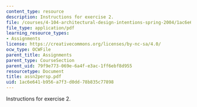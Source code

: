 ```yaml
---
content_type: resource
description: Instructions for exercise 2.
file: /courses/4-104-architectural-design-intentions-spring-2004/1ac6e641b956a7f3d0dd78b835c77898_assn2persp.pdf
file_type: application/pdf
learning_resource_types:
- Assignments
license: https://creativecommons.org/licenses/by-nc-sa/4.0/
ocw_type: OCWFile
parent_title: Assignments
parent_type: CourseSection
parent_uid: 79f9e773-069e-6a4f-e3ac-1ff6ebf8d955
resourcetype: Document
title: assn2persp.pdf
uid: 1ac6e641-b956-a7f3-d0dd-78b835c77898
---
```

Instructions for exercise 2.